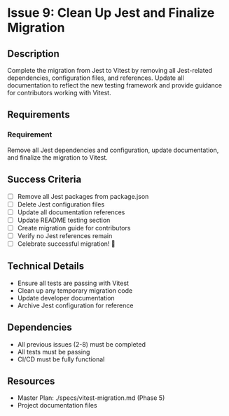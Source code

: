 # Issue 9: Clean Up Jest and Finalize Migration

## Description
Complete the migration from Jest to Vitest by removing all Jest-related dependencies, configuration files, and references. Update all documentation to reflect the new testing framework and provide guidance for contributors working with Vitest.

## Requirements

### Requirement
Remove all Jest dependencies and configuration, update documentation, and finalize the migration to Vitest.

## Success Criteria
- [ ] Remove all Jest packages from package.json
- [ ] Delete Jest configuration files
- [ ] Update all documentation references
- [ ] Update README testing section
- [ ] Create migration guide for contributors
- [ ] Verify no Jest references remain
- [ ] Celebrate successful migration! 🎉

## Technical Details
- Ensure all tests are passing with Vitest
- Clean up any temporary migration code
- Update developer documentation
- Archive Jest configuration for reference

## Dependencies
- All previous issues (2-8) must be completed
- All tests must be passing
- CI/CD must be fully functional

## Resources
- Master Plan: ./specs/vitest-migration.md (Phase 5)
- Project documentation files
